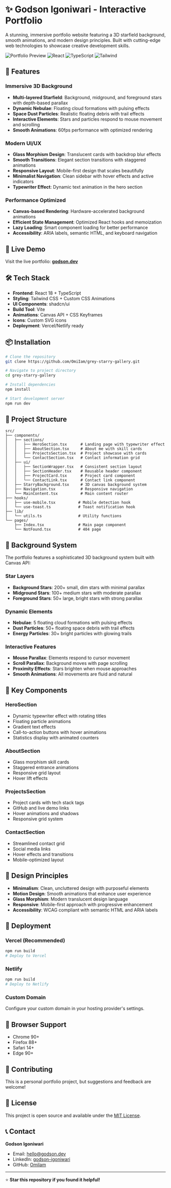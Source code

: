 # ✨ Godson Igoniwari - Interactive Portfolio

A stunning, immersive portfolio website featuring a 3D starfield background, smooth animations, and modern design principles. Built with cutting-edge web technologies to showcase creative development skills.

![Portfolio Preview](https://img.shields.io/badge/Status-Live-brightgreen) ![React](https://img.shields.io/badge/React-18+-blue) ![TypeScript](https://img.shields.io/badge/TypeScript-5+-blue) ![Tailwind](https://img.shields.io/badge/Tailwind-3+-blue)

## 🌟 Features

### **Immersive 3D Background**
- **Multi-layered Starfield**: Background, midground, and foreground stars with depth-based parallax
- **Dynamic Nebulae**: Floating cloud formations with pulsing effects
- **Space Dust Particles**: Realistic floating debris with trail effects
- **Interactive Elements**: Stars and particles respond to mouse movement and scrolling
- **Smooth Animations**: 60fps performance with optimized rendering

### **Modern UI/UX**
- **Glass Morphism Design**: Translucent cards with backdrop blur effects
- **Smooth Transitions**: Elegant section transitions with staggered animations
- **Responsive Layout**: Mobile-first design that scales beautifully
- **Minimalist Navigation**: Clean sidebar with hover effects and active indicators
- **Typewriter Effect**: Dynamic text animation in the hero section

### **Performance Optimized**
- **Canvas-based Rendering**: Hardware-accelerated background animations
- **Efficient State Management**: Optimized React hooks and memoization
- **Lazy Loading**: Smart component loading for better performance
- **Accessibility**: ARIA labels, semantic HTML, and keyboard navigation

## 🚀 Live Demo

Visit the live portfolio: **[godson.dev](https://godson.dev)**

## 🛠️ Tech Stack

- **Frontend**: React 18 + TypeScript
- **Styling**: Tailwind CSS + Custom CSS Animations
- **UI Components**: shadcn/ui
- **Build Tool**: Vite
- **Animations**: Canvas API + CSS Keyframes
- **Icons**: Custom SVG icons
- **Deployment**: Vercel/Netlify ready

## 📦 Installation

```bash
# Clone the repository
git clone https://github.com/OmiIam/grey-starry-gallery.git

# Navigate to project directory
cd grey-starry-gallery

# Install dependencies
npm install

# Start development server
npm run dev
```

## 🎨 Project Structure

```
src/
├── components/
│   ├── sections/
│   │   ├── HeroSection.tsx      # Landing page with typewriter effect
│   │   ├── AboutSection.tsx     # About me with skill cards
│   │   ├── ProjectsSection.tsx  # Project showcase with cards
│   │   └── ContactSection.tsx   # Contact information grid
│   ├── ui/
│   │   ├── SectionWrapper.tsx   # Consistent section layout
│   │   ├── SectionHeader.tsx    # Reusable header component
│   │   ├── ProjectCard.tsx      # Project card component
│   │   └── ContactLink.tsx      # Contact link component
│   ├── StarryBackground.tsx     # 3D canvas background system
│   ├── Navigation.tsx           # Responsive navigation
│   └── MainContent.tsx          # Main content router
├── hooks/
│   ├── use-mobile.tsx          # Mobile detection hook
│   └── use-toast.ts            # Toast notification hook
├── lib/
│   └── utils.ts                # Utility functions
└── pages/
    ├── Index.tsx               # Main page component
    └── NotFound.tsx            # 404 page
```

## 🌌 Background System

The portfolio features a sophisticated 3D background system built with Canvas API:

### **Star Layers**
- **Background Stars**: 200+ small, dim stars with minimal parallax
- **Midground Stars**: 100+ medium stars with moderate parallax
- **Foreground Stars**: 50+ large, bright stars with strong parallax

### **Dynamic Elements**
- **Nebulae**: 5 floating cloud formations with pulsing effects
- **Dust Particles**: 50+ floating space debris with trail effects
- **Energy Particles**: 30+ bright particles with glowing trails

### **Interactive Features**
- **Mouse Parallax**: Elements respond to cursor movement
- **Scroll Parallax**: Background moves with page scrolling
- **Proximity Effects**: Stars brighten when mouse approaches
- **Smooth Animations**: All movements are fluid and natural

## 🎯 Key Components

### **HeroSection**
- Dynamic typewriter effect with rotating titles
- Floating particle animations
- Gradient text effects
- Call-to-action buttons with hover animations
- Statistics display with animated counters

### **AboutSection**
- Glass morphism skill cards
- Staggered entrance animations
- Responsive grid layout
- Hover lift effects

### **ProjectsSection**
- Project cards with tech stack tags
- GitHub and live demo links
- Hover animations and shadows
- Responsive grid system

### **ContactSection**
- Streamlined contact grid
- Social media links
- Hover effects and transitions
- Mobile-optimized layout

## 🎨 Design Principles

- **Minimalism**: Clean, uncluttered design with purposeful elements
- **Motion Design**: Smooth animations that enhance user experience
- **Glass Morphism**: Modern translucent design language
- **Responsive**: Mobile-first approach with progressive enhancement
- **Accessibility**: WCAG compliant with semantic HTML and ARIA labels

## 🚀 Deployment

### **Vercel (Recommended)**
```bash
npm run build
# Deploy to Vercel
```

### **Netlify**
```bash
npm run build
# Deploy to Netlify
```

### **Custom Domain**
Configure your custom domain in your hosting provider's settings.

## 📱 Browser Support

- Chrome 90+
- Firefox 88+
- Safari 14+
- Edge 90+

## 🤝 Contributing

This is a personal portfolio project, but suggestions and feedback are welcome!

## 📄 License

This project is open source and available under the [MIT License](LICENSE).

## 📞 Contact

**Godson Igoniwari**
- Email: hello@godson.dev
- LinkedIn: [godson-igoniwari](https://linkedin.com/in/godson-igoniwari)
- GitHub: [OmiIam](https://github.com/OmiIam)

---

⭐ **Star this repository if you found it helpful!**